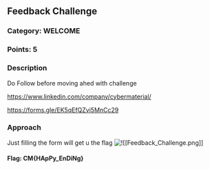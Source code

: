 ## Feedback Challenge
### Category: WELCOME
### Points: 5
### Description
Do Follow before moving ahed with challenge

https://www.linkedin.com/company/cybermaterial/

https://forms.gle/EK5qEfQZvi5MnCc29

### Approach
Just filling the form will get u the flag
![!\[\[Feedback_Challenge.png\]\]](Feedback_Challenge.png)

#### Flag: CM{HApPy_EnDiNg}

